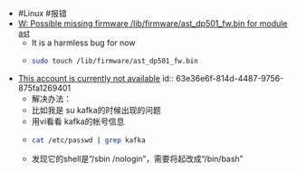 - #Linux #报错
- [W: Possible missing firmware /lib/firmware/ast_dp501_fw.bin for module ast](https://serverfault.com/questions/755194/ubuntu-15-10-server-w-possible-missing-firmware-lib-firmware-ast-dp501-fw-bin)
	- It is a harmless bug for now
	- ```bash
	  sudo touch /lib/firmware/ast_dp501_fw.bin
	  ```
- [This account is currently not available](https://www.cnblogs.com/Autism-jay/p/9228875.html)
  id:: 63e36e6f-814d-4487-9756-875fa1269401
	- 解决办法：
	- 比如我是 su kafka的时候出现的问题
	- 用vi看看 kafka的帐号信息
	- ```bash
	  cat /etc/passwd | grep kafka
	  ```
	- 发现它的shell是“/sbin /nologin”，需要将起改成“/bin/bash”